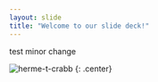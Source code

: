 ```yaml
---
layout: slide
title: "Welcome to our slide deck!"
---
```

test
minor change

![herme-t-crabb](https://octodex.github.com/images/herme-t-crabb.png)
{: .center}

